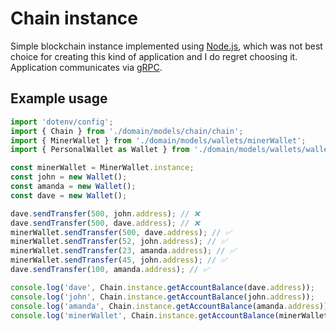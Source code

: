 # Chain instance

Simple blockchain instance implemented using [Node.js](https://nodejs.org/en/), which was not best choice for creating this kind of application and I do regret choosing it. Application communicates via [gRPC](https://grpc.io/).

## Example usage
```ts
import 'dotenv/config';
import { Chain } from './domain/models/chain/chain';
import { MinerWallet } from './domain/models/wallets/minerWallet';
import { PersonalWallet as Wallet } from './domain/models/wallets/wallet';

const minerWallet = MinerWallet.instance;
const john = new Wallet();
const amanda = new Wallet();
const dave = new Wallet();

dave.sendTransfer(500, john.address); // ❌
dave.sendTransfer(500, dave.address); // ❌
minerWallet.sendTransfer(500, dave.address); // ✅
minerWallet.sendTransfer(52, john.address); // ✅
minerWallet.sendTransfer(23, amanda.address); // ✅
minerWallet.sendTransfer(45, john.address); // ✅
dave.sendTransfer(100, amanda.address); // ✅

console.log('dave', Chain.instance.getAccountBalance(dave.address));
console.log('john', Chain.instance.getAccountBalance(john.address));
console.log('amanda', Chain.instance.getAccountBalance(amanda.address));
console.log('minerWallet', Chain.instance.getAccountBalance(minerWallet.address));

```